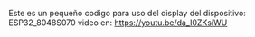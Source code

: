 Este es un pequeño codigo para uso del display del dispositivo: ESP32_8048S070
video en: https://youtu.be/da_I0ZKsiWU
